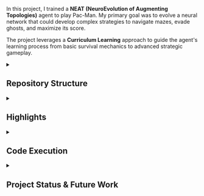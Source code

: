 In this project, I trained a **NEAT (NeuroEvolution of Augmenting Topologies)** agent to play Pac-Man. My primary goal was to evolve a neural network that could develop complex strategies to navigate mazes, evade ghosts, and maximize its score.

The project leverages a **Curriculum Learning** approach to guide the agent's learning process from basic survival mechanics to advanced strategic gameplay.


<details>
<summary><h2>Repository Structure</h2></summary>

The core Pac-Man game logic is adapted from the [PyPacman](https://github.com/AnandSrikumar/PyPacman.git) repository. I modified it significantly, including bug fixes and refactoring the game state management to create a stable and efficient environment suitable for machine learning applications.

The key components of this project are:
- **`game/game_env.py`**: This file is the "bridge" between the NEAT algorithm and the Pac-Man game. It implements a Gym-like environment, handling game state, observations, and reward calculations.
- **`neat_model/trainer.py`**: Manages the main training loop, population management, and parallel evaluation of genomes using multiprocessing.
- **`neat_model/run.py`**: Handles the execution and visualization of a single, pre-trained genome.
- **`main.py`**: The main command-line interface (CLI) entry point to orchestrate both training and execution modes.

</details>


<details>
<summary><h2>Highlights</h2></summary>

<details>
<summary><h3>Agent Observation Model</h3></summary>

To make decisions, the model needs to "see" the current state of the game—this observation becomes the input to the neural network. Naturally, the more detailed the observation, the more information the model has to work with, but this also increases computational complexity. Finding the right balance between informativeness and efficiency was a key challenge.

Initially, I started with a "simple" observation vector: 26 elements including:

- **Ghost Data:** Relative positions and "scared" status for all four ghosts.
- **Navigation Aids:** Normalized vectors to the nearest dot and power-up pellet.
- **Game Progress:** The ratio of remaining dots.
- **Local Awareness:** Normalized distances to the nearest walls in four cardinal directions.
- **Internal State:** Pac-Man's power-up status and a one-hot encoding of its last action to prevent oscillations.

However, I soon realized that the model needed a better sense of its immediate surroundings. To address this, I added an **8x8 minimap** centered on Pac-Man, which encodes the positions of walls, dots, power-ups, and ghosts (distinguishing between normal and scared states). This addition brought the total observation size to 90 elements.

</details>

<details>
<summary><h3>Curriculum Learning & Reward Shaping</h3></summary>

Training an agent to master Pac-Man from scratch is very challenging. To overcome this, I designed a structured **Curriculum Learning** path, breaking down the problem into progressively harder tasks, automatically managed by the training script based on the generation number (except for the `feed_forward` tweaking):

- **Phase 1: Basic Navigation (Generations 0-499)**
  - **Goal:** Learn to move, explore the map, and eat dots.
  - **Environment:** Level 1 (only dots, no ghosts, no power-ups).
  - **Reward:** Simple reward for eating dots, a small penalty for each step (`cost of living`), and large checkpoint bonuses for clearing 25%, 50%, 75%, and 90% of the map.
  - **Architecture:** Feed-Forward Network (`feed_forward = True`).

- **Phase 2: Developing Memory (Generations 500-999)**
  - **Goal:** Evolve more complex, non-reactive strategies.
  - **Environment:** Same as Phase 1.
  - **Architecture:** Recurrent Neural Network (`feed_forward = False`) to allow the emergence of short-term memory.

- **Phase 3: Evasion Training (Generations 1000-1499)**
  - **Goal:** Learn the core skill of evading hostiles.
  - **Environment:** Level 1, but with all ghosts activated in a fixed "chase" mode.
  - **Reward:** Same simple reward function. The primary pressure to evolve comes from the environmental threat.

- **Phase 4: Dynamic Evasion (Generations 1500-1999)**
  - **Goal:** Adapt to changing ghost behaviors.
  - **Environment:** Level 2, where ghosts now alternate between "chase" and "scatter" modes.
  - **Reward:** Still the simple reward function.

- **Phase 5: Full Game Mastery (Generations 2000+)**
  - **Goal:** Master the complete game.
  - **Environment:** Level 3, featuring the full game with dots, power-ups, and dynamic ghosts.
  - **Reward:** A complex, heavily shaped reward function is activated. This includes:
    - Dynamic multipliers for eating dots.
    - Large bonuses for eating power-ups and scared ghosts.
    - An exploration bonus for visiting new tiles.
    - Penalties for inactivity, getting stuck, or being too close to non-scared ghosts.

I implemented this logic in `game/game_env.py`, where the environment switches between a simple `calculate_reward()` and a more complex `_calculate_reward()` depending on the curriculum phase.

</details>
</details>

<details>
<summary><h2>Code Execution</h2></summary>

You can run the code from the command line using the `main.py` script, which is the main entry point for both training and running a pre-trained agent.

<details>
<summary><h3>How to train</h3></summary>


To `train` the model you can use the following command:

```bash
python main.py train [OPTIONS]
```

This command spawns a population of neural networks, evaluates how well they play Pac-Man, and then evolves them over multiple generations. The process repeats, with each new generation (hopefully) getting a little better at the game.

**Available Arguments (`OPTIONS`):**

| Flag | Type | Default | Description |
| :--- | :--- | :--- | :--- |
| `--render` | bool | `False` | If set to `True`, it displays the game window during training. This is useful for debugging but significantly slows down the process. |
| `--config` | str | `config` | Specifies the path to the NEAT configuration file to be used. |
| `--generations` | int | `2000` | Defines the total number of generations the training should run for. |
| `--checkpoint_dir`| str | `checkpoints`| Specifies the directory where checkpoint files will be saved. |
| `--checkpoint` | str | `None` | Path to a specific checkpoint file to resume the session from. If not provided, the script will automatically look for and load the latest checkpoint in the `checkpoint_dir`. |
| `--obs_mode` | str | `minimap` | Selects the observation type the agent receives. Valid options are `simple` or `minimap`. This **must match** the `num_inputs` setting in the config file. |
| `--cores` | int | `15` | Sets the number of CPU cores to use for parallel evaluation of genomes. Higher values accelerate training. |
| `--reset` | bool | `False` | If `True`, it will delete all existing checkpoints and best genomes for the current `obs_mode` before starting a new training session from scratch. |

</details>
<details>
<summary><h3>How to run</h3></summary>

To `run` a single, previously saved genome, you can use the following command.

```bash
python main.py run [OPTIONS]
```

This command loads and displays the performance of a specific genome. By default, it looks for the best genome found during training.

**Available Arguments (`OPTIONS`):**

| Flag | Type | Default | Description |
| :--- | :--- | :--- | :--- |
| `--config` | str | `config` | Path to the NEAT configuration file. **Must be the same** as the one used to train the genome. |
| `--obs_mode`| str | `minimap` | Observation mode (`simple` or `minimap`). **Must match** the one used to train the genome. |
| `--checkpoint` | str | `None` | Specifies the path to a NEAT checkpoint file or a `.pkl` file containing a single genome to run. |
| `--best` | bool | `False` | If set, this flag overrides `--checkpoint` and loads the latest "best" genome saved for the current observation mode (looks for `best_minimap_latest.pkl`). |
| `--max_steps` | int | `None` | Overrides the maximum number of steps for the simulation episode. Useful for testing an agent's longevity. |
| `--debug` | int | `0` | Sets the verbosity level for the console output during the run (from 0 to 3). |
</details>

<summary><h3>Usage Examples</h3></summary>

1. **Start a new training session:**

    ```bash
    python main.py train --reset 1
    ```

2. **Continue training session:**

    ```bash
    python main.py train
    ```

3.  **Run the best genome found so far:**
    ```bash
    python main.py run --best
    ```

4.  **Run the best genome from a specific checkpoint:**
    ```bash
    python main.py run --checkpoint path/to/checkpoint
    ```
</details>

</details>

<details>
<summary><h2>Project Status & Future Work</h2></summary>

The model has demonstrated significant learning progress: it successfully evolved complex strategies for navigating the maze, actively pursuing dots, and dynamically evading ghosts based on their current behavior (chase vs. scatter). The agent can get high scores and clear most of the map, but it hasn't managed to reliably beat a full level yet.


### Technical Optimizations

To handle the long training runs, I heavily **parallelized** the evaluation process. I set up a `worker pool` where each process maintains its own persistent instance of the Pac-Man environment. This approach avoids the overhead of repeatedly initializing the game and significantly speeds up the training time for each generation.

### Future Directions

To help the agent get past its current performance plateau and finally beat a level, I have a few ideas for future work:

1.  **Enhanced Observation Space:**
    The current 8x8 minimap provides local context but may be insufficient for long-term planning. A potential next step is to **increase the minimap size** (e.g., to 12x12 or 16x16) to provide a wider field of view. The ultimate goal would be to give the agent a view of the **entire game grid**. This would mean a much larger input layer for the neural network and, of course, would require more computational power for training.

2.  **Headless, Pygame-Independent Environment:**
    While the current implementation can run without rendering, it still relies on the Pygame backend for game logic updates and surface management. A major optimization would be to build a **"headless-native" environment**. This would mean rewriting the game loop and state management in pure Python/NumPy, without any dependency on Pygame for rendering. This would cut down on computational overhead, allowing for much faster training and making it possible to experiment with bigger and more complex neural networks.

3.  **Advanced Curriculum and Reward Shaping:**
    - Introduce more granular stages to the curriculum, such as gradually increasing ghost speed or intelligence over generations.
    - Experiment with more nuanced reward functions, for instance, by adding a penalty for moving away from the last remaining cluster of dots to encourage "finishing the job".

</details>